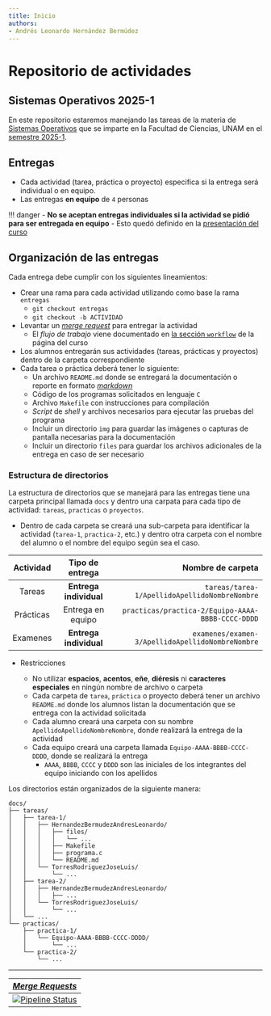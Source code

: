 ```yaml
---
title: Inicio
authors:
- Andrés Leonardo Hernández Bermúdez
---
```


# Repositorio de actividades

## Sistemas Operativos 2025-1

En este repositorio estaremos manejando las tareas de la materia de [Sistemas Operativos][pagina-curso] que se imparte en la Facultad de Ciencias, UNAM en el [semestre 2025-1][detalles].

## Entregas

<!--
- La entrega de cada actividad es **individual**
- Esto quedó definido en la [presentación del curso][presentacion]
-->

- Cada actividad (tarea, práctica o proyecto) especifica si la entrega será individual o en equipo.
- Las entregas **en equipo** de `4` personas

!!! danger
    - **No se aceptan entregas individuales si la actividad se pidió para ser entregada en equipo**
    - Esto quedó definido en la [presentación del curso][presentacion]

## Organización de las entregas

Cada entrega debe cumplir con los siguientes lineamientos:

- Crear una rama para cada actividad utilizando como base la rama `entregas`
    - `git checkout entregas`
    - `git checkout -b ACTIVIDAD`
- Levantar un [_merge request_][merge-requests] para entregar la actividad
    - El _flujo de trabajo_ viene documentado en [la sección `workflow`][flujo-de-trabajo] de la página del curso
- Los alumnos entregarán sus actividades (tareas, prácticas y proyectos) dentro de la carpeta correspondiente
- Cada tarea o práctica deberá tener lo siguiente:
    - Un archivo `README.md` donde se entregará la documentación o reporte en formato [_markdown_][guia-markdown]
    - Código de los programas solicitados en lenguaje `C`
    - Archivo `Makefile` con instrucciones para compilación
    - _Script_ de _shell_ y archivos necesarios para ejecutar las pruebas del programa
    - Incluir un directorio `img` para guardar las imágenes o capturas de pantalla necesarias para la documentación
    - Incluir un directorio `files` para guardar los archivos adicionales de la entrega en caso de ser necesario

### Estructura de directorios

La estructura de directorios que se manejará para las entregas tiene una carpeta principal llamada `docs` y dentro una carpata para cada tipo de actividad: `tareas`, `practicas` o `proyectos`.

- Dentro de cada carpeta se creará una sub-carpeta para identificar la actividad (`tarea-1`, `practica-2`, etc.) y dentro otra carpeta con el nombre del alumno o el nombre del equipo según sea el caso.

| Actividad	| Tipo de entrega		| Nombre de carpeta
|:-------------:|:-----------------------------:|------------------:|
| Tareas	| **Entrega individual**	| `tareas/tarea-1/ApellidoApellidoNombreNombre`
| Prácticas	| <span class="red">Entrega en equipo</span>	| `practicas/practica-2/Equipo-AAAA-BBBB-CCCC-DDDD`
| Examenes	| **Entrega individual**	| `examenes/examen-3/ApellidoApellidoNombreNombre`
<!--
| Proyectos	| <span class="red">Entrega en equipo</span>	| `proyectos/proyecto-final/Equipo-AAAA-BBBB-CCCC-DDDD`
-->

- Restricciones

    - No utilizar **espacios**, **acentos**, **eñe**, **diéresis** ni **caracteres especiales** en ningún nombre de archivo o carpeta
    - Cada carpeta de `tarea`, `práctica` o proyecto deberá tener un archivo `README.md` donde los alumnos listan la documentación que se entrega con la actividad solicitada
    - Cada alumno creará una carpeta con su nombre `ApellidoApellidoNombreNombre`, donde realizará la entrega de la actividad
    - Cada equipo creará una carpeta llamada `Equipo-AAAA-BBBB-CCCC-DDDD`, donde se realizará la entrega
        - `AAAA`, `BBBB`, `CCCC` y `DDDD` son las iniciales de los integrantes del equipo iniciando con los apellidos

Los directorios están organizados de la siguiente manera:

```
docs/
├── tareas/
│   ├── tarea-1/
│   │   ├── HernandezBermudezAndresLeonardo/
│   │   │   ├── files/
│   │   │   │   └── ...
│   │   │   ├── Makefile
│   │   │   ├── programa.c
│   │   │   └── README.md
│   │   └── TorresRodriguezJoseLuis/
│   │       └── ...
│   ├── tarea-2/
│   │   ├── HernandezBermudezAndresLeonardo/
│   │   │   ├── ...
│   │   └── TorresRodriguezJoseLuis/
│   │       └── ...
│   └── ...
└── practicas/
    ├── practica-1/
    │   └── Equipo-AAAA-BBBB-CCCC-DDDD/
    │       └── ...
    └── practica-2/
        └── ...
```

--------------------------------------------------------------------------------

| [_Merge Requests_][merge-requests]
|:--:|
| [![Pipeline Status][pipeline-status]][pipeline-list]

[pipeline-list]: https://gitlab.com/SistemasOperativos-Ciencias-UNAM/2025-1/tareas-so/-/pipelines
[pipeline-status]: https://gitlab.com/SistemasOperativos-Ciencias-UNAM/2025-1/tareas-so/badges/main/pipeline.svg
[merge-requests]: https://gitlab.com/SistemasOperativos-Ciencias-UNAM/2025-1/tareas-so/-/merge_requests

[repositorio-tareas]: https://gitlab.com/SistemasOperativos-Ciencias-UNAM/2025-1/tareas-so
[presentacion]: https://sistemasoperativos-ciencias-unam.gitlab.io/curso/
[detalles]: https://sistemasoperativos-ciencias-unam.gitlab.io/curso/
[horarios-plan-1994]: http://www.fciencias.unam.mx/docencia/horarios/20251/218/713
[horarios-plan-2013]: http://www.fciencias.unam.mx/docencia/horarios/20251/1556/713

[guia-markdown]: https://about.gitlab.com/handbook/markdown-guide/

[pagina-curso]: https://SistemasOperativos-Ciencias-UNAM.gitlab.io/
[pagina-tareas]: https://sistemasoperativos-ciencias-unam.gitlab.io/2025-1/tareas-so
[grupo-gitlab]: https://gitlab.com/SistemasOperativos-Ciencias-UNAM/
[lista]: https://tinyurl.com/ListaSO-2025-1
[pizarron]: https://tinyurl.com/SO-Ciencias-UNAM-Pizarron
[telegram]: https://t.me/sistemasoperativos_ciencias_unam
[temario]: https://www.fciencias.unam.mx/asignaturas/713.pdf

[flujo-de-trabajo]: https://sistemasoperativos-ciencias-unam.gitlab.io/workflow/

[youtube]: https://tinyurl.com/SO-Ciencias-UNAM-YouTube
[youtube-lista-semestre]: https://tinyurl.com/SO-Ciencias-UNAM-YT-2025-1
[youtube-lista-temas]: https://tinyurl.com/SO-Ciencias-UNAM-YT-temas
[youtube-lista-complementarios]: https://tinyurl.com/SO-Ciencias-UNAM-YT-temascomp

[jitsi]: https://tinyurl.com/JitsiSO-2025-1
[google-meet]: https://tinyurl.com/MeetSO-2025-1
[google-drive]: https://tinyurl.com/DriveSO-2025-1
[zoom]: https://tinyurl.com/ZoomSO-2025-1
